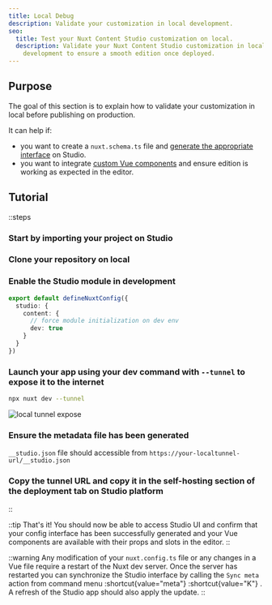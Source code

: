 ```yaml
---
title: Local Debug
description: Validate your customization in local development.
seo:
  title: Test your Nuxt Content Studio customization on local.
  description: Validate your Nuxt Content Studio customization in local
    development to ensure a smooth edition once deployed.
---
```


## Purpose

The goal of this section is to explain how to validate your customization in local before publishing on production.

It can help if:

- you want to create a `nuxt.schema.ts` file and [generate the appropriate interface](/docs/studio/config) on Studio.
- you want to integrate [custom Vue components](/docs/studio/content) and ensure edition is working as expected in the editor.

## Tutorial

::steps
### Start by importing your project on Studio

### Clone your repository on local

### Enable the Studio module in development

```ts [nuxt.config.ts]
export default defineNuxtConfig({
  studio: {
    content: {
      // force module initialization on dev env
      dev: true
    }
  }
})
```

### Launch your app using your dev command with `--tunnel` to expose it to the internet

```bash [Terminal]
npx nuxt dev --tunnel
```

![local tunnel expose](/docs/studio/dev-tunnel.png)

### Ensure the metadata file has been generated

`__studio.json` file should accessible from `https://your-localtunnel-url/__studio.json`

### Copy the tunnel URL and copy it in the self-hosting section of the deployment tab on Studio platform
::

::tip
That's it! You should now be able to access Studio UI and confirm that your config interface has been successfully generated and your Vue components are available with their props and slots in the editor.
::

::warning
Any modification of your `nuxt.config.ts` file or any changes in a Vue file require a restart of the Nuxt dev server. Once the server has restarted you can synchronize the Studio interface by calling the `Sync meta` action from command menu :shortcut{value="meta"} :shortcut{value="K"} . A refresh of the Studio app should also apply the update.
::

